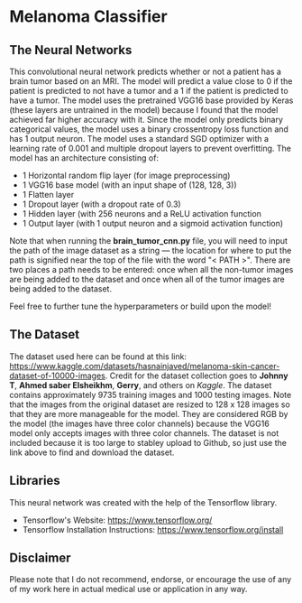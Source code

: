 # Melanoma Classifier

## The Neural Networks
This convolutional neural network predicts whether or not a patient has a brain tumor based on an MRI. The model will predict a value close to 0 if the patient is predicted to not have a tumor and a 1 if the patient is predicted to have a tumor. The model uses the pretrained VGG16 base provided by Keras (these layers are untrained in the model) because I found that the model achieved far higher accuracy with it. Since the model only predicts binary categorical values, the model uses a binary crossentropy loss function and has 1 output neuron. The model uses a standard SGD optimizer with a learning rate of 0.001 and multiple dropout layers to prevent overfitting. The model has an architecture consisting of:
- 1 Horizontal random flip layer (for image preprocessing)
- 1 VGG16 base model (with an input shape of (128, 128, 3))
- 1 Flatten layer
- 1 Dropout layer (with a dropout rate of 0.3)
- 1 Hidden layer (with 256 neurons and a ReLU activation function
- 1 Output layer (with 1 output neuron and a sigmoid activation function)

Note that when running the **brain_tumor_cnn.py** file, you will need to input the path of the image dataset as a string — the location for where to put the path is signified near the top of the file with the word "< PATH >". There are two places a path needs to be entered: once when all the non-tumor images are being added to the dataset and once when all of the tumor images are being added to the dataset.

Feel free to further tune the hyperparameters or build upon the model!

## The Dataset
The dataset used here can be found at this link: https://www.kaggle.com/datasets/hasnainjaved/melanoma-skin-cancer-dataset-of-10000-images. Credit for the dataset collection goes to **Johnny T**, **Ahmed saber Elsheikhm**, **Gerry**, and others on *Kaggle*. The dataset contains approximately 9735 training images and 1000 testing images. Note that the images from the original dataset are resized to 128 x 128 images so that they are more manageable for the model. They are considered RGB by the model (the images have three color channels) because the VGG16 model only accepts images with three color channels. The dataset is not included because it is too large to stabley upload to Github, so just use the link above to find and download the dataset.

## Libraries
This neural network was created with the help of the Tensorflow library.
- Tensorflow's Website: https://www.tensorflow.org/
- Tensorflow Installation Instructions: https://www.tensorflow.org/install

## Disclaimer
Please note that I do not recommend, endorse, or encourage the use of any of my work here in actual medical use or application in any way. 

